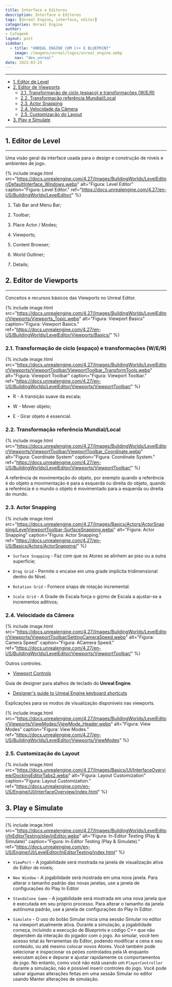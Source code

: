```yaml
---
title: Interface e Editores
description: Interface e Editores
tags: [Unreal Engine, interface, editor]
categories: Unreal Engine
author: 
- Cafegeek
layout: post
sidebar:  
  - title: "UNREAL ENGINE COM C++ E BLUEPRINT"
    image: /imagens/unreal/logos/unreal_engine.webp
    nav: "dev_unreal"
date: 2023-03-25     
---
```


***

- [1. Editor de Level](#1-editor-de-level)
- [2. Editor de Viewports](#2-editor-de-viewports)
  - [2.1. Transformação de ciclo (espaço) e transformações (W/E/R)](#21-transformação-de-ciclo-espaço-e-transformações-wer)
  - [2.2. Transformação referência Mundial/Local](#22-transformação-referência-mundiallocal)
  - [2.3. Actor Snapping](#23-actor-snapping)
  - [2.4. Velocidade da Câmera](#24-velocidade-da-câmera)
  - [2.5. Customização do Layout](#25-customização-do-layout)
- [3. Play e Simulate](#3-play-e-simulate)

***

## 1. Editor de Level

***

Uma visão geral da interface usada para o design e construção de níveis e ambientes de jogo.

{% include image.html
    src="https://docs.unrealengine.com/4.27/Images/BuildingWorlds/LevelEditor/DefaultInterface_Windows.webp"
    alt="Figura: Level Editor"
    caption="Figura: Level Editor."
    ref="https://docs.unrealengine.com/4.27/en-US/BuildingWorlds/LevelEditor/"
%}

1. Tab Bar and Menu Bar;

2. Toolbar;

3. Place Actor / Modes;

4. Viewports;

5. Content Browser;

6. World Outliner;

7. Details;

## 2. Editor de Viewports

***

Conceitos e recursos básicos das Viewports no Unreal Editor.

{% include image.html
    src="https://docs.unrealengine.com/4.27/Images/BuildingWorlds/LevelEditor/Viewports/Viewports_Topic.webp"
    alt="Figura: Viewport Basics"
    caption="Figura: Viewport Basics."
    ref="https://docs.unrealengine.com/4.27/en-US/BuildingWorlds/LevelEditor/Viewports/Basics/"
%}

### 2.1. Transformação de ciclo (espaço) e transformações (W/E/R)

{% include image.html
    src="https://docs.unrealengine.com/4.27/Images/BuildingWorlds/LevelEditor/Viewports/ViewportToolbar/ViewportToolbar_TransformTools.webp"
    alt="Figura: Viewport Toolbar"
    caption="Figura: Viewport Toolbar."
    ref="https://docs.unrealengine.com/4.27/en-US/BuildingWorlds/LevelEditor/Viewports/ViewportToolbar/"
%}

- R - A transição suave da escala;

- W - Mover objeto;

- E - Girar objeto é essencial.

### 2.2. Transformação referência Mundial/Local

{% include image.html
    src="https://docs.unrealengine.com/4.27/Images/BuildingWorlds/LevelEditor/Viewports/ViewportToolbar/ViewportToolbar_Coordinate.webp"
    alt="Figura: Coordinate System"
    caption="Figura: Coordinate System."
    ref="https://docs.unrealengine.com/4.27/en-US/BuildingWorlds/LevelEditor/Viewports/ViewportToolbar/"
%}

A referência de movimentação do objeto, por exemplo quando a referência é do objeto a movimentação é para a esquerda ou direita do objeto, quando a referência é o mundo o objeto é movimentado para a esquerda ou direita do mundo.

### 2.3. Actor Snapping

{% include image.html
    src="https://docs.unrealengine.com/4.27/Images/Basics/Actors/ActorSnapping/LevelViewportToolbar-SurfaceSnapping.webp"
    alt="Figura: Actor Snapping"
    caption="Figura: Actor Snapping."
    ref="https://docs.unrealengine.com/4.27/en-US/Basics/Actors/ActorSnapping/"
%}

- `Surface Snapping` - Faz com que os Atores se alinhem ao piso ou a outra superfície;

- `Drag Grid` - Permite o encaixe em uma grade implícita tridimensional dentro do Nível.

- `Rotation Grid` - Fornece snaps de rotação incremental.

- `Scale Grid` - A Grade de Escala força o gizmo de Escala a ajustar-se a incrementos aditivos;

### 2.4. Velocidade da Câmera

{% include image.html
    src="https://docs.unrealengine.com/4.27/Images/BuildingWorlds/LevelEditor/Viewports/ViewportToolbar/SettingCameraSpeed.webp"
    alt="Figura: Camera Speed"
    caption="Figura: ACamera Speed."
    ref="https://docs.unrealengine.com/4.27/en-US/BuildingWorlds/LevelEditor/Viewports/ViewportToolbar/"
%}

Outros controles.

- [Viewport Controls](https://docs.unrealengine.com/en-US/Engine/UI/LevelEditor/Viewports/ViewportControls/index.html)

Guia de designer para atalhos de teclado do **Unreal Engine**.

- [Designer's guide to Unreal Engine keyboard shortcuts](https://www.unrealengine.com/en-US/tech-blog/designer-s-guide-to-unreal-engine-keyboard-shortcuts "Designer's guide to Unreal Engine keyboard shortcuts")

Explicações para os modos de visualização disponíveis nas viewports.

{% include image.html
    src="https://docs.unrealengine.com/4.27/Images/BuildingWorlds/LevelEditor/Viewports/ViewModes/ViewMode_Header.webp"
    alt="Figura: View Modes"
    caption="Figura: View Modes."
    ref="https://docs.unrealengine.com/4.27/en-US/BuildingWorlds/LevelEditor/Viewports/ViewModes"
%}

### 2.5. Customização do Layout

{% include image.html
    src="https://docs.unrealengine.com/4.27/Images/Basics/UI/InterfaceOverview/DockingEditorTabs2.webp"
    alt="Figura: Layout Customization"
    caption="Figura: Layout Customization."
    ref="https://docs.unrealengine.com/en-US/Engine/UI/InterfaceOverview/index.html"
%}

## 3. Play e Simulate

***

{% include image.html
    src="https://docs.unrealengine.com/4.27/Images/BuildingWorlds/LevelEditor/InEditorTesting/playInEditor.webp"
    alt="Figura: In-Editor Testing (Play & Simulate)"
    caption="Figura: In-Editor Testing (Play & Simulate)."
    ref="https://docs.unrealengine.com/en-US/Engine/UI/LevelEditor/InEditorTesting/index.html"
%}

- `ViewPort` -  A jogabilidade será mostrada na janela de visualização ativa do Editor de níveis;

- `New Window` - A jogabilidade será mostrada em uma nova janela. Para alterar o tamanho padrão das novas janelas, use a janela de configurações do Play In Editor

- `Standalone Game` - A jogabilidade será mostrada em uma nova janela que é executada em seu próprio processo. Para alterar o tamanho da janela autônoma padrão, use a janela de configurações do Play In Editor.

- `Simulate` - O uso do botão Simular inicia uma sessão Simular no editor na viewport atualmente ativa. Durante a simulação, a jogabilidade começa, incluindo a execução de Blueprints e código C++ que não dependem da interação do jogador com o jogo. Ao simular, você tem acesso total às ferramentas do Editor, podendo modificar a cena e seu conteúdo, ou até mesmo colocar novos Atores. Você também pode selecionar e inspecionar os peões controlados pela IA enquanto executam ações e depurar e ajustar rapidamente os comportamentos de jogo. No entanto, como você não está usando um `PlayerController` durante a simulação, não é possível inserir controles do jogo. Você pode salvar algumas alterações feitas em uma sessão Simular no editor usando Manter alterações de simulação.
